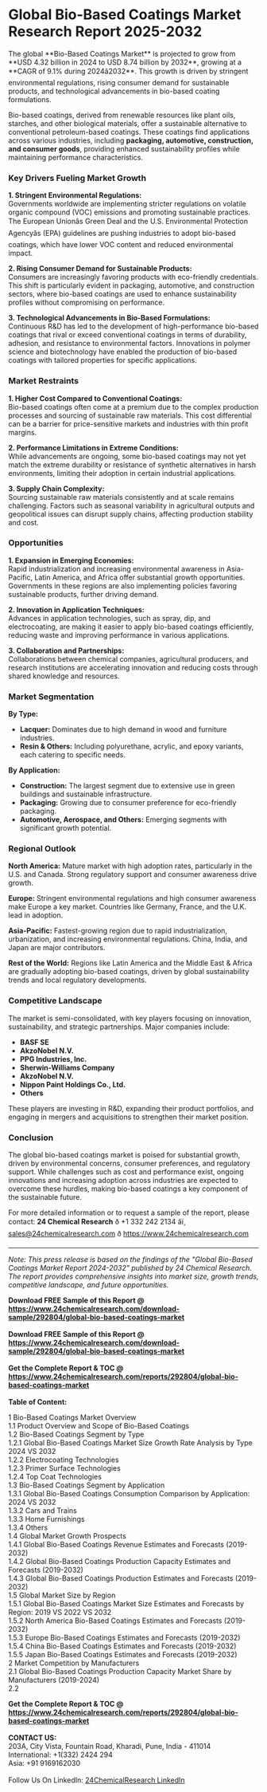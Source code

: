 <h1>Global Bio-Based Coatings Market Research Report 2025-2032</h1><p>The global **Bio-Based Coatings Market** is projected to grow from **USD 4.32 billion in 2024 to USD 8.74 billion by 2032**, growing at a **CAGR of 9.1% during 2024â2032**. This growth is driven by stringent environmental regulations, rising consumer demand for sustainable products, and technological advancements in bio-based coating formulations.

Bio-based coatings, derived from renewable resources like plant oils, starches, and other biological materials, offer a sustainable alternative to conventional petroleum-based coatings. These coatings find applications across various industries, including **packaging, automotive, construction, and consumer goods**, providing enhanced sustainability profiles while maintaining performance characteristics.

### Key Drivers Fueling Market Growth

**1. Stringent Environmental Regulations:**  
Governments worldwide are implementing stricter regulations on volatile organic compound (VOC) emissions and promoting sustainable practices. The European Unionâs Green Deal and the U.S. Environmental Protection Agencyâs (EPA) guidelines are pushing industries to adopt bio-based coatings, which have lower VOC content and reduced environmental impact.

**2. Rising Consumer Demand for Sustainable Products:**  
Consumers are increasingly favoring products with eco-friendly credentials. This shift is particularly evident in packaging, automotive, and construction sectors, where bio-based coatings are used to enhance sustainability profiles without compromising on performance.

**3. Technological Advancements in Bio-Based Formulations:**  
Continuous R&amp;D has led to the development of high-performance bio-based coatings that rival or exceed conventional coatings in terms of durability, adhesion, and resistance to environmental factors. Innovations in polymer science and biotechnology have enabled the production of bio-based coatings with tailored properties for specific applications.

### Market Restraints

**1. Higher Cost Compared to Conventional Coatings:**  
Bio-based coatings often come at a premium due to the complex production processes and sourcing of sustainable raw materials. This cost differential can be a barrier for price-sensitive markets and industries with thin profit margins.

**2. Performance Limitations in Extreme Conditions:**  
While advancements are ongoing, some bio-based coatings may not yet match the extreme durability or resistance of synthetic alternatives in harsh environments, limiting their adoption in certain industrial applications.

**3. Supply Chain Complexity:**  
Sourcing sustainable raw materials consistently and at scale remains challenging. Factors such as seasonal variability in agricultural outputs and geopolitical issues can disrupt supply chains, affecting production stability and cost.

### Opportunities

**1. Expansion in Emerging Economies:**  
Rapid industrialization and increasing environmental awareness in Asia-Pacific, Latin America, and Africa offer substantial growth opportunities. Governments in these regions are also implementing policies favoring sustainable products, further driving demand.

**2. Innovation in Application Techniques:**  
Advances in application technologies, such as spray, dip, and electrocoating, are making it easier to apply bio-based coatings efficiently, reducing waste and improving performance in various applications.

**3. Collaboration and Partnerships:**  
Collaborations between chemical companies, agricultural producers, and research institutions are accelerating innovation and reducing costs through shared knowledge and resources.

### Market Segmentation

**By Type:**
- **Lacquer:** Dominates due to high demand in wood and furniture industries.
- **Resin &amp; Others:** Including polyurethane, acrylic, and epoxy variants, each catering to specific needs.

**By Application:**
- **Construction:** The largest segment due to extensive use in green buildings and sustainable infrastructure.
- **Packaging:** Growing due to consumer preference for eco-friendly packaging.
- **Automotive, Aerospace, and Others:** Emerging segments with significant growth potential.

### Regional Outlook

**North America:** Mature market with high adoption rates, particularly in the U.S. and Canada. Strong regulatory support and consumer awareness drive growth.

**Europe:** Stringent environmental regulations and high consumer awareness make Europe a key market. Countries like Germany, France, and the U.K. lead in adoption.

**Asia-Pacific:** Fastest-growing region due to rapid industrialization, urbanization, and increasing environmental regulations. China, India, and Japan are major contributors.

**Rest of the World:** Regions like Latin America and the Middle East &amp; Africa are gradually adopting bio-based coatings, driven by global sustainability trends and local regulatory developments.

### Competitive Landscape

The market is semi-consolidated, with key players focusing on innovation, sustainability, and strategic partnerships. Major companies include:
- **BASF SE**
- **AkzoNobel N.V.**
- **PPG Industries, Inc.**
- **Sherwin-Williams Company**
- **AkzoNobel N.V.**
- **Nippon Paint Holdings Co., Ltd.**
- **Others**

These players are investing in R&amp;D, expanding their product portfolios, and engaging in mergers and acquisitions to strengthen their market position.

### Conclusion

The global bio-based coatings market is poised for substantial growth, driven by environmental concerns, consumer preferences, and regulatory support. While challenges such as cost and performance exist, ongoing innovations and increasing adoption across industries are expected to overcome these hurdles, making bio-based coatings a key component of the sustainable future.

For more detailed information or to request a sample of the report, please contact:
**24 Chemical Research**
ð +1 332 242 2134
âï¸ sales@24chemicalresearch.com
ð https://www.24chemicalresearch.com

---
*Note: This press release is based on the findings of the "Global Bio-Based Coatings Market Report 2024-2032" published by 24 Chemical Research. The report provides comprehensive insights into market size, growth trends, competitive landscape, and future opportunities.*</p><div><b>Download FREE Sample of this Report @ 
            <a href="https://www.24chemicalresearch.com/download-sample/292804/global-bio-based-coatings-market">
            https://www.24chemicalresearch.com/download-sample/292804/global-bio-based-coatings-market</a></b></div><br><div><b>Download FREE Sample of this Report @ 
            <a href="https://www.24chemicalresearch.com/download-sample/292804/global-bio-based-coatings-market">
            https://www.24chemicalresearch.com/download-sample/292804/global-bio-based-coatings-market</a></b></div><br><div><b>Get the Complete Report & TOC @ 
            <a href="https://www.24chemicalresearch.com/reports/292804/global-bio-based-coatings-market">
            https://www.24chemicalresearch.com/reports/292804/global-bio-based-coatings-market</a></b></div><br>
            <b>Table of Content:</b><p>1 Bio-Based Coatings Market Overview<br />
    1.1 Product Overview and Scope of Bio-Based Coatings<br />
    1.2 Bio-Based Coatings Segment by Type<br />
        1.2.1 Global Bio-Based Coatings Market Size Growth Rate Analysis by Type 2024 VS 2032<br />
        1.2.2 Electrocoating Technologies<br />
        1.2.3 Primer Surface Technologies<br />
        1.2.4 Top Coat Technologies<br />
    1.3 Bio-Based Coatings Segment by Application<br />
        1.3.1 Global Bio-Based Coatings Consumption Comparison by Application: 2024 VS 2032<br />
        1.3.2 Cars and Trains<br />
        1.3.3 Home Furnishings<br />
        1.3.4 Others<br />
    1.4 Global Market Growth Prospects<br />
        1.4.1 Global Bio-Based Coatings Revenue Estimates and Forecasts (2019-2032)<br />
        1.4.2 Global Bio-Based Coatings Production Capacity Estimates and Forecasts (2019-2032)<br />
        1.4.3 Global Bio-Based Coatings Production Estimates and Forecasts (2019-2032)<br />
    1.5 Global Market Size by Region<br />
        1.5.1 Global Bio-Based Coatings Market Size Estimates and Forecasts by Region: 2019 VS 2022 VS 2032<br />
        1.5.2 North America Bio-Based Coatings Estimates and Forecasts (2019-2032)<br />
        1.5.3 Europe Bio-Based Coatings Estimates and Forecasts (2019-2032)<br />
        1.5.4 China Bio-Based Coatings Estimates and Forecasts (2019-2032)<br />
        1.5.5 Japan Bio-Based Coatings Estimates and Forecasts (2019-2032)<br />
2 Market Competition by Manufacturers<br />
    2.1 Global Bio-Based Coatings Production Capacity Market Share by Manufacturers (2019-2024)<br />
    2.2</p><div><b>Get the Complete Report & TOC @ 
            <a href="https://www.24chemicalresearch.com/reports/292804/global-bio-based-coatings-market">
            https://www.24chemicalresearch.com/reports/292804/global-bio-based-coatings-market</a></b></div><br><b>CONTACT US:</b><br>
            203A, City Vista, Fountain Road, Kharadi, Pune, India - 411014<br>
            International: +1(332) 2424 294<br>
            Asia: +91 9169162030 <br><br>
            Follow Us On LinkedIn: <a href="https://www.linkedin.com/company/24chemicalresearch/">24ChemicalResearch LinkedIn</a>